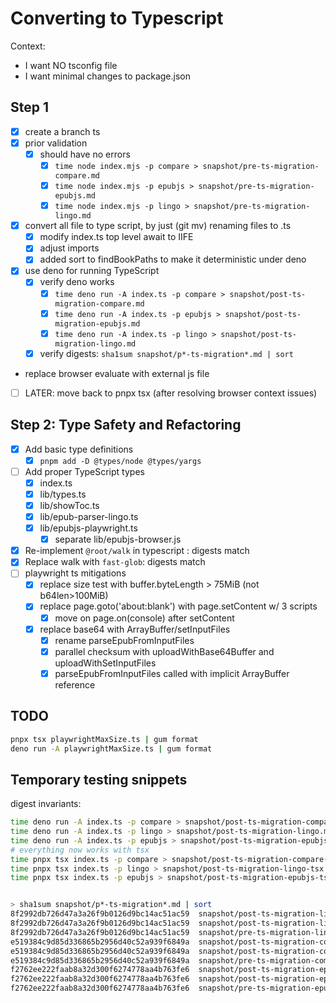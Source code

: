 # Converting to Typescript

Context:

- I want NO tsconfig file
- I want minimal changes to package.json

## Step 1

- [x] create a branch ts
- [x] prior validation
  - [x] should have no errors
    - [x] `time node index.mjs -p compare > snapshot/pre-ts-migration-compare.md`
    - [x] `time node index.mjs -p epubjs > snapshot/pre-ts-migration-epubjs.md`
    - [x] `time node index.mjs -p lingo > snapshot/pre-ts-migration-lingo.md`
- [x] convert all file to type script, by just (git mv) renaming files to .ts
  - [x] modify index.ts top level await to IIFE
  - [x] adjust imports
  - [x] added sort to findBookPaths to make it deterministic under deno
- [x] use deno for running TypeScript
  - [x] verify deno works
    - [x] `time deno run -A index.ts -p compare > snapshot/post-ts-migration-compare.md`
    - [x] `time deno run -A index.ts -p epubjs > snapshot/post-ts-migration-epubjs.md`
    - [x] `time deno run -A index.ts -p lingo > snapshot/post-ts-migration-lingo.md`
  - [x] verify digests: `sha1sum snapshot/p*-ts-migration*.md | sort`
- replace browser evaluate with external js file
- [ ] LATER: move back to pnpx tsx (after resolving browser context issues)

## Step 2: Type Safety and Refactoring

- [x] Add basic type definitions
  - [x] `pnpm add -D @types/node @types/yargs`
- [ ] Add proper TypeScript types
  - [x] index.ts
  - [x] lib/types.ts
  - [x] lib/showToc.ts
  - [x] lib/epub-parser-lingo.ts
  - [x] lib/epubjs-playwright.ts
    - [x] separate lib/epubjs-browser.js
- [x] Re-implement `@root/walk` in typescript : digests match
- [x] Replace walk with `fast-glob`: digests match
- [ ] playwright ts mitigations
  - [x] replace size test with buffer.byteLength > 75MiB (not b64len>100MiB)
  - [x] replace page.goto('about:blank') with page.setContent w/ 3 scripts
    - [x] move on page.on(console) after setContent
  - [x] replace base64 with ArrayBuffer/setInputFiles
    - [x] rename parseEpubFromInputFiles
    - [x] parallel checksum with uploadWithBase64Buffer and uploadWithSetInputFiles
    - [x] parseEpubFromInputFiles called with implicit ArrayBuffer reference

## TODO

```bash
pnpx tsx playwrightMaxSize.ts | gum format
deno run -A playwrightMaxSize.ts | gum format
```

## Temporary testing snippets

digest invariants:

```bash
time deno run -A index.ts -p compare > snapshot/post-ts-migration-compare.md # 697.771s .. 669.124s
time deno run -A index.ts -p lingo > snapshot/post-ts-migration-lingo.md # 474.263s
time deno run -A index.ts -p epubjs > snapshot/post-ts-migration-epubjs.md # 200.668s .. 165.635s
# everything now works with tsx
time pnpx tsx index.ts -p compare > snapshot/post-ts-migration-compare-tsx.md # 278.498s .. 231.761s
time pnpx tsx index.ts -p lingo > snapshot/post-ts-migration-lingo-tsx.md # 99.617s
time pnpx tsx index.ts -p epubjs > snapshot/post-ts-migration-epubjs-tsx.md # 189.700s .. 126.255s


> sha1sum snapshot/p*-ts-migration*.md | sort
8f2992db726d47a3a26f9b0126d9bc14ac51ac59  snapshot/post-ts-migration-lingo-tsx.md
8f2992db726d47a3a26f9b0126d9bc14ac51ac59  snapshot/post-ts-migration-lingo.md
8f2992db726d47a3a26f9b0126d9bc14ac51ac59  snapshot/pre-ts-migration-lingo.md
e519384c9d85d336865b2956d40c52a939f6849a  snapshot/post-ts-migration-compare-tsx.md
e519384c9d85d336865b2956d40c52a939f6849a  snapshot/post-ts-migration-compare.md
e519384c9d85d336865b2956d40c52a939f6849a  snapshot/pre-ts-migration-compare.md
f2762ee222faab8a32d300f6274778aa4b763fe6  snapshot/post-ts-migration-epubjs-tsx.md
f2762ee222faab8a32d300f6274778aa4b763fe6  snapshot/post-ts-migration-epubjs.md
f2762ee222faab8a32d300f6274778aa4b763fe6  snapshot/pre-ts-migration-epubjs.mds
```
